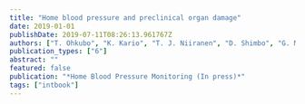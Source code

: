 ```yaml
---
title: "Home blood pressure and preclinical organ damage"
date: 2019-01-01
publishDate: 2019-07-11T08:26:13.961767Z
authors: ["T. Ohkubo", "K. Kario", "T. J. Niiranen", "D. Shimbo", "G. Mancia"]
publication_types: ["6"]
abstract: ""
featured: false
publication: "*Home Blood Pressure Monitoring (In press)*"
tags: ["intbook"]
---
```


